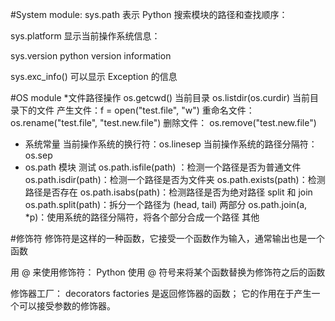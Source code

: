 #System module:
sys.path 表示 Python 搜索模块的路径和查找顺序：

sys.platform 显示当前操作系统信息：

sys.version python version information

sys.exc_info() 可以显示 Exception 的信息

#OS module
*文件路径操作
  os.getcwd() 当前目录
  os.listdir(os.curdir) 当前目录下的文件
  产生文件：f = open("test.file", "w")
  重命名文件：os.rename("test.file", "test.new.file")
  删除文件： os.remove("test.new.file")
* 系统常量
  当前操作系统的换行符：os.linesep
  当前操作系统的路径分隔符：os.sep
* os.path 模块
  测试
    os.path.isfile(path) ：检测一个路径是否为普通文件
    os.path.isdir(path)：检测一个路径是否为文件夹
    os.path.exists(path)：检测路径是否存在
    os.path.isabs(path)：检测路径是否为绝对路径
  split 和 join
    os.path.split(path)：拆分一个路径为 (head, tail) 两部分
    os.path.join(a, *p)：使用系统的路径分隔符，将各个部分合成一个路径
  其他

#修饰符
  修饰符是这样的一种函数，它接受一个函数作为输入，通常输出也是一个函数

  用 @ 来使用修饰符：
    Python 使用 @ 符号来将某个函数替换为修饰符之后的函数

  修饰器工厂：
    decorators factories 是返回修饰器的函数；
    它的作用在于产生一个可以接受参数的修饰器。
    

    
